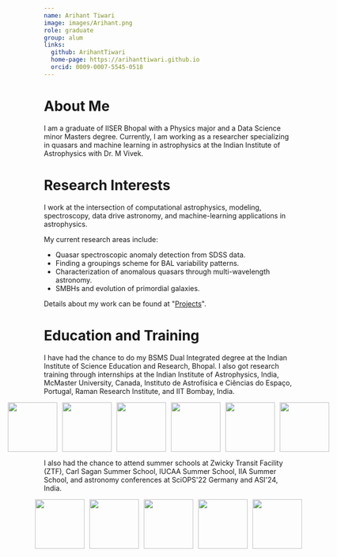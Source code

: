```yaml
---
name: Arihant Tiwari
image: images/Arihant.png
role: graduate
group: alum
links:
  github: ArihantTiwari
  home-page: https://arihanttiwari.github.io
  orcid: 0009-0007-5545-0518
---
```


About Me
======

I am a graduate of IISER Bhopal with a Physics major and a Data Science minor Masters degree. Currently, I am working as a researcher specializing in quasars and machine learning in astrophysics at the Indian Institute of Astrophysics with Dr. M Vivek.

Research Interests
======
I work at the intersection of computational astrophysics, modeling, spectroscopy, data drive astronomy, and machine-learning applications in astrophysics. 

My current research areas include:
- Quasar spectroscopic anomaly detection from SDSS data.
- Finding a groupings scheme for BAL variability patterns.
- Characterization of anomalous quasars through multi-wavelength astronomy.
- SMBHs and evolution of primordial galaxies.

Details about my work can be found at "[Projects](https://arihanttiwari.github.io/portfolio/)".

Education and Training
======
I have had the chance to do my BSMS Dual Integrated degree at the Indian Institute of Science Education and Research, Bhopal. I also got research training through internships at the Indian Institute of Astrophysics, India, McMaster University, Canada, Instituto de Astrofísica e Ciências do Espaço, Portugal, Raman Research Institute, and IIT Bombay, India. 

<div class="text-center">
  <div class="row">
    <img class="logo" src="https://arihanttiwari.github.io/images/Logos/IISERB_logo.png">
    <img class="logo" src="https://arihanttiwari.github.io/images/Logos/Indian_Institute_of_Astrophysics_Logo.svg.png">
    <img class="logo" src="https://arihanttiwari.github.io/images/Logos/mcmaster-logo-2024-col.jpg">
    <img class="logo" src="https://arihanttiwari.github.io/images/Logos/IA_logo_bitmap-rgbblack-1200px.png">
    <img class="logo" src="https://arihanttiwari.github.io/images/Logos/raman-research-institute-TKwoJGT4M.png">
    <img class="logo" src="https://arihanttiwari.github.io/images/Logos/Indian_Institute_of_Technology_Bombay_Logo.svg">
    
  </div>
</div>

<style>
  .row {
    display: flex;
    justify-content: center;
    align-items: center;
    gap: 15px; /* Adjust spacing between images */
  }

  .logo {
    /*width: 100px; /* Set the desired width */
    height: 100px; /* Set the desired height */
    object-fit: cover; /* Ensures the image scales well */
  }
</style>


I also had the chance to attend summer schools at Zwicky Transit Facility (ZTF), Carl Sagan Summer School, IUCAA Summer School, IIA Summer School, and astronomy conferences at SciOPS'22 Germany and ASI'24, India.

<div class="text-center">
  <div class="row">
    <img class="logo" src="https://arihanttiwari.github.io/images/Logos/ZTF.png">
    <img class="logo" src="https://arihanttiwari.github.io/images/Logos/NexSci.jpg">
    <img class="logo" src="https://arihanttiwari.github.io/images/Logos/IUCAA_Logo.png">
    <img class="logo" src="https://arihanttiwari.github.io/images/Logos/SciOPS.png">
    <img class="logo" src="https://arihanttiwari.github.io/images/Logos/asi_logo.jpg">
    
  </div>
</div>

<style>
  .row {
    display: flex;
    justify-content: center;
    align-items: center;
    gap: 10px; /* Adjust spacing between images */
  }

  .logo {
    /*width: 100px; /* Set the desired width */
    height: 100px; /* Set the desired height */
    object-fit: cover; /* Ensures the image scales well */
  }
</style>


